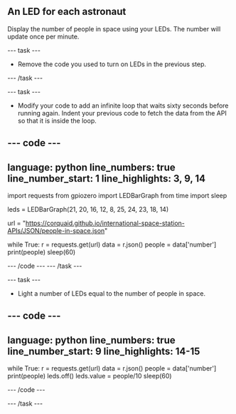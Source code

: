 ## An LED for each astronaut

Display the number of people in space using your LEDs. The number will update once per minute.

--- task ---

+ Remove the code you used to turn on LEDs in the previous step.

--- /task ---

--- task ---
- Modify your code to add an infinite loop that waits sixty seconds before running again. Indent your previous code to fetch the data from the API so that it is inside the loop. 

--- code ---
---
language: python
line_numbers: true
line_number_start: 1
line_highlights: 3, 9, 14
---
import requests
from gpiozero import LEDBarGraph
from time import sleep

leds = LEDBarGraph(21, 20, 16, 12, 8, 25, 24, 23, 18, 14)

url = "https://corquaid.github.io/international-space-station-APIs/JSON/people-in-space.json"

while True:
	r = requests.get(url)
	data = r.json()
	people = data['number']
	print(people)
	sleep(60)

--- /code ---
--- /task ---



--- task ---
- Light a number of LEDs equal to the number of people in space. 

--- code ---
---
language: python
line_numbers: true
line_number_start: 9
line_highlights: 14-15
---
while True:
	r = requests.get(url)
	data = r.json()
	people = data['number']
	print(people)
	leds.off()
	leds.value = people/10
	sleep(60)

--- /code ---

--- /task ---

